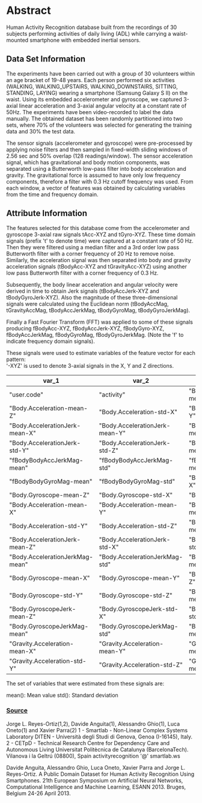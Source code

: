 # Abstract

Human Activity Recognition database built from the recordings of 30 subjects performing activities of daily living (ADL) while carrying a waist-mounted smartphone with embedded inertial sensors.

## Data Set Information

The experiments have been carried out with a group of 30 volunteers within an age bracket of 19-48 years. Each person performed six activities (WALKING, WALKING_UPSTAIRS, WALKING_DOWNSTAIRS, SITTING, STANDING, LAYING) wearing a smartphone (Samsung Galaxy S II) on the waist. Using its embedded accelerometer and gyroscope, we captured 3-axial linear acceleration and 3-axial angular velocity at a constant rate of 50Hz. The experiments have been video-recorded to label the data manually. The obtained dataset has been randomly partitioned into two sets, where 70% of the volunteers was selected for generating the training data and 30% the test data. 

The sensor signals (accelerometer and gyroscope) were pre-processed by applying noise filters and then sampled in fixed-width sliding windows of 2.56 sec and 50% overlap (128 readings/window). The sensor acceleration signal, which has gravitational and body motion components, was separated using a Butterworth low-pass filter into body acceleration and gravity. The gravitational force is assumed to have only low frequency components, therefore a filter with 0.3 Hz cutoff frequency was used. From each window, a vector of features was obtained by calculating variables from the time and frequency domain.

## Attribute Information
The features selected for this database come from the accelerometer and gyroscope 3-axial raw signals tAcc-XYZ and tGyro-XYZ. These time domain signals (prefix 't' to denote time) were captured at a constant rate of 50 Hz. Then they were filtered using a median filter and a 3rd order low pass Butterworth filter with a corner frequency of 20 Hz to remove noise. Similarly, the acceleration signal was then separated into body and gravity acceleration signals (tBodyAcc-XYZ and tGravityAcc-XYZ) using another low pass Butterworth filter with a corner frequency of 0.3 Hz. 

Subsequently, the body linear acceleration and angular velocity were derived in time to obtain Jerk signals (tBodyAccJerk-XYZ and tBodyGyroJerk-XYZ). Also the magnitude of these three-dimensional signals were calculated using the Euclidean norm (tBodyAccMag, tGravityAccMag, tBodyAccJerkMag, tBodyGyroMag, tBodyGyroJerkMag). 

Finally a Fast Fourier Transform (FFT) was applied to some of these signals producing fBodyAcc-XYZ, fBodyAccJerk-XYZ, fBodyGyro-XYZ, fBodyAccJerkMag, fBodyGyroMag, fBodyGyroJerkMag. (Note the 'f' to indicate frequency domain signals). 

These signals were used to estimate variables of the feature vector for each pattern:  
'-XYZ' is used to denote 3-axial signals in the X, Y and Z directions.

|var_1|var_2|var_3|var_4|
|---|---|---|---|
|"user.code"|"activity"|"Body.Acceleration-mean-X"|"Body.Acceleration-mean-Y"|
|"Body.Acceleration-mean-Z"|"Body.Acceleration-std-X"|"Body.Acceleration-std-Y"|"Body.Acceleration-std-Z"|
|"Body.AccelerationJerk-mean-X"|"Body.AccelerationJerk-mean-Y"|"Body.AccelerationJerk-mean-Z"|"Body.AccelerationJerk-std-X"|
|"Body.AccelerationJerk-std-Y"|"Body.AccelerationJerk-std-Z"|"Body.AccelerationMag-mean"|"Body.AccelerationMag-std"|
|"fBodyBodyAccJerkMag-mean"|"fBodyBodyAccJerkMag-std"|"fBodyBodyGyroJerkMag-mean"|"fBodyBodyGyroJerkMag-std"|
|"fBodyBodyGyroMag-mean"|"fBodyBodyGyroMag-std"|"Body.Gyroscope-mean-X"|"Body.Gyroscope-mean-Y"|
|"Body.Gyroscope-mean-Z"|"Body.Gyroscope-std-X"|"Body.Gyroscope-std-Y"|"Body.Gyroscope-std-Z"|
|"Body.Acceleration-mean-X"|"Body.Acceleration-mean-Y"|"Body.Acceleration-mean-Z"|"Body.Acceleration-std-X"|
|"Body.Acceleration-std-Y"|"Body.Acceleration-std-Z"|"Body.AccelerationJerk-mean-X"|"Body.AccelerationJerk-mean-Y"|
|"Body.AccelerationJerk-mean-Z"|"Body.AccelerationJerk-std-X"|"Body.AccelerationJerk-std-Y"|"Body.AccelerationJerk-std-Z"|
|"Body.AccelerationJerkMag-mean"|"Body.AccelerationJerkMag-std"|"Body.AccelerationMag-mean"|"Body.AccelerationMag-std"|
|"Body.Gyroscope-mean-X"|"Body.Gyroscope-mean-Y"|"Body.Gyroscope-mean-Z"|"Body.Gyroscope-std-X"|
|"Body.Gyroscope-std-Y"|"Body.Gyroscope-std-Z"|"Body.GyroscopeJerk-mean-X"|"Body.GyroscopeJerk-mean-Y"|
|"Body.GyroscopeJerk-mean-Z"|"Body.GyroscopeJerk-std-X"|"Body.GyroscopeJerk-std-Y"|"Body.GyroscopeJerk-std-Z"|
|"Body.GyroscopeJerkMag-mean"|"Body.GyroscopeJerkMag-std"|"Body.GyroscopeMag-mean"|"Body.GyroscopeMag-std"|
|"Gravity.Acceleration-mean-X"|"Gravity.Acceleration-mean-Y"|"Gravity.Acceleration-mean-Z"|"Gravity.Acceleration-std-X"|
|"Gravity.Acceleration-std-Y"|"Gravity.Acceleration-std-Z"|"Gravity.AccelerationMag-mean"|"Gravity.AccelerationMag-std"|

The set of variables that were estimated from these signals are: 

mean(): Mean value
std(): Standard deviation

### [Source](http://archive.ics.uci.edu/ml/datasets/Human+Activity+Recognition+Using+Smartphones) 

Jorge L. Reyes-Ortiz(1,2), Davide Anguita(1), Alessandro Ghio(1), Luca Oneto(1) and Xavier Parra(2)
1 - Smartlab - Non-Linear Complex Systems Laboratory
DITEN - Università degli Studi di Genova, Genoa (I-16145), Italy. 
2 - CETpD - Technical Research Centre for Dependency Care and Autonomous Living
Universitat Politècnica de Catalunya (BarcelonaTech). Vilanova i la Geltrú (08800), Spain
activityrecognition '@' smartlab.ws

Davide Anguita, Alessandro Ghio, Luca Oneto, Xavier Parra and Jorge L. Reyes-Ortiz. A Public Domain Dataset for Human Activity Recognition Using Smartphones. 21th European Symposium on Artificial Neural Networks, Computational Intelligence and Machine Learning, ESANN 2013. Bruges, Belgium 24-26 April 2013.
